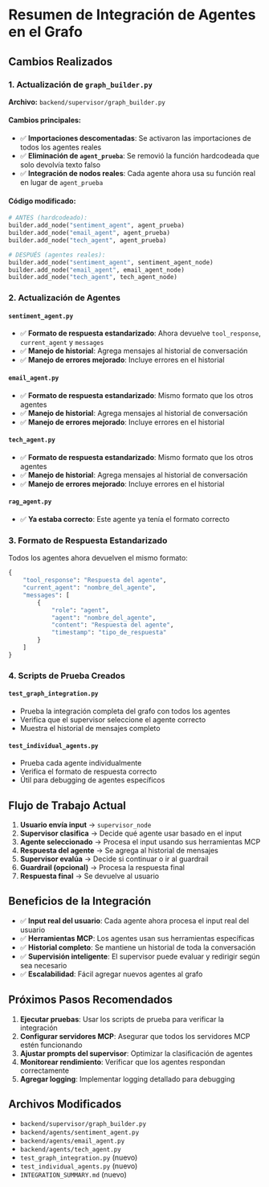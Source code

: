 # Resumen de Integración de Agentes en el Grafo

## Cambios Realizados

### 1. Actualización de `graph_builder.py`

**Archivo:** `backend/supervisor/graph_builder.py`

#### Cambios principales:
- ✅ **Importaciones descomentadas**: Se activaron las importaciones de todos los agentes reales
- ✅ **Eliminación de `agent_prueba`**: Se removió la función hardcodeada que solo devolvía texto falso
- ✅ **Integración de nodos reales**: Cada agente ahora usa su función real en lugar de `agent_prueba`

#### Código modificado:
```python
# ANTES (hardcodeado):
builder.add_node("sentiment_agent", agent_prueba)
builder.add_node("email_agent", agent_prueba)
builder.add_node("tech_agent", agent_prueba)

# DESPUÉS (agentes reales):
builder.add_node("sentiment_agent", sentiment_agent_node)
builder.add_node("email_agent", email_agent_node)
builder.add_node("tech_agent", tech_agent_node)
```

### 2. Actualización de Agentes

#### `sentiment_agent.py`
- ✅ **Formato de respuesta estandarizado**: Ahora devuelve `tool_response`, `current_agent` y `messages`
- ✅ **Manejo de historial**: Agrega mensajes al historial de conversación
- ✅ **Manejo de errores mejorado**: Incluye errores en el historial

#### `email_agent.py`
- ✅ **Formato de respuesta estandarizado**: Mismo formato que los otros agentes
- ✅ **Manejo de historial**: Agrega mensajes al historial de conversación
- ✅ **Manejo de errores mejorado**: Incluye errores en el historial

#### `tech_agent.py`
- ✅ **Formato de respuesta estandarizado**: Mismo formato que los otros agentes
- ✅ **Manejo de historial**: Agrega mensajes al historial de conversación
- ✅ **Manejo de errores mejorado**: Incluye errores en el historial

#### `rag_agent.py`
- ✅ **Ya estaba correcto**: Este agente ya tenía el formato correcto

### 3. Formato de Respuesta Estandarizado

Todos los agentes ahora devuelven el mismo formato:

```python
{
    "tool_response": "Respuesta del agente",
    "current_agent": "nombre_del_agente",
    "messages": [
        {
            "role": "agent",
            "agent": "nombre_del_agente",
            "content": "Respuesta del agente",
            "timestamp": "tipo_de_respuesta"
        }
    ]
}
```

### 4. Scripts de Prueba Creados

#### `test_graph_integration.py`
- Prueba la integración completa del grafo con todos los agentes
- Verifica que el supervisor seleccione el agente correcto
- Muestra el historial de mensajes completo

#### `test_individual_agents.py`
- Prueba cada agente individualmente
- Verifica el formato de respuesta correcto
- Útil para debugging de agentes específicos

## Flujo de Trabajo Actual

1. **Usuario envía input** → `supervisor_node`
2. **Supervisor clasifica** → Decide qué agente usar basado en el input
3. **Agente seleccionado** → Procesa el input usando sus herramientas MCP
4. **Respuesta del agente** → Se agrega al historial de mensajes
5. **Supervisor evalúa** → Decide si continuar o ir al guardrail
6. **Guardrail (opcional)** → Procesa la respuesta final
7. **Respuesta final** → Se devuelve al usuario

## Beneficios de la Integración

- ✅ **Input real del usuario**: Cada agente ahora procesa el input real del usuario
- ✅ **Herramientas MCP**: Los agentes usan sus herramientas específicas
- ✅ **Historial completo**: Se mantiene un historial de toda la conversación
- ✅ **Supervisión inteligente**: El supervisor puede evaluar y redirigir según sea necesario
- ✅ **Escalabilidad**: Fácil agregar nuevos agentes al grafo

## Próximos Pasos Recomendados

1. **Ejecutar pruebas**: Usar los scripts de prueba para verificar la integración
2. **Configurar servidores MCP**: Asegurar que todos los servidores MCP estén funcionando
3. **Ajustar prompts del supervisor**: Optimizar la clasificación de agentes
4. **Monitorear rendimiento**: Verificar que los agentes respondan correctamente
5. **Agregar logging**: Implementar logging detallado para debugging

## Archivos Modificados

- `backend/supervisor/graph_builder.py`
- `backend/agents/sentiment_agent.py`
- `backend/agents/email_agent.py`
- `backend/agents/tech_agent.py`
- `test_graph_integration.py` (nuevo)
- `test_individual_agents.py` (nuevo)
- `INTEGRATION_SUMMARY.md` (nuevo)
